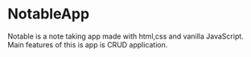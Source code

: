 # NotableApp
Notable is a note taking app made with html,css and vanilla JavaScript. Main features of this is app is CRUD application. 
